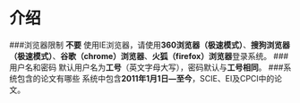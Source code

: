 # 介绍
###浏览器限制
  **不要**  使用IE浏览器，请使用**360浏览器（极速模式）**、**搜狗浏览器（极速模式）**、**谷歌（chrome）浏览器**、**火狐（firefox）浏览器**登录系统。
###用户名和密码
默认用户名为**工号**（英文字母大写），密码默认与**工号相同**。
###系统包含的论文有哪些
系统中包含**2011年1月1日—至今**，SCIE、EI及CPCI中的论文。
